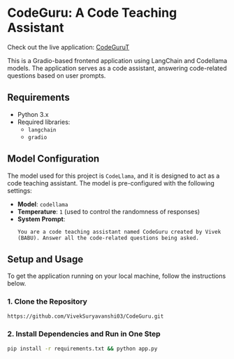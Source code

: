 # CodeGuru: A Code Teaching Assistant

Check out the live application: [CodeGuruT](https://838bb905eb1e585e5f.gradio.live) 

This is a Gradio-based frontend application using LangChain and Codellama models. The application serves as a code assistant, answering code-related questions based on user prompts.

## Requirements

- Python 3.x
- Required libraries:
  - `langchain`
  - `gradio`

## Model Configuration

The model used for this project is `CodeLlama`, and it is designed to act as a code teaching assistant. The model is pre-configured with the following settings:

- **Model**: `codellama`
- **Temperature**: `1` (used to control the randomness of responses)
- **System Prompt**:
    ```
    You are a code teaching assistant named CodeGuru created by Vivek (BABU). Answer all the code-related questions being asked.
    ```

## Setup and Usage

To get the application running on your local machine, follow the instructions below.

### 1. Clone the Repository
```bash
https://github.com/VivekSuryavanshi03/CodeGuru.git
```

### 2. Install Dependencies and Run in One Step
```bash
pip install -r requirements.txt && python app.py
```

